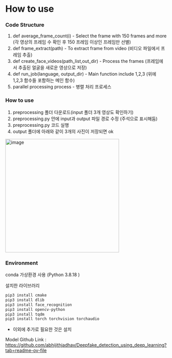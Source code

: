 # How to use

### Code Structure
1. def average_frame_count(i) - Select the frame with 150 frames and more (각 영상의 프레임 수 확인 후 150 프레임 이상인 프레임만 선별)
2. def frame_extract(path) - To extract frame from video (비디오 파일에서 프레임 추출)
3. def create_face_videos(path_list,out_dir) - Process the frames (프레임에서 추출된 얼굴을 새로운 영상으로 저장)
4. def run_job(language, output_dir) - Main function include 1,2,3 (위에 1,2,3 함수들 포함하는 메인 함수)
5. parallel processing process - 병렬 처리 프로세스


### How to use
1. preprocessing 폴더 다운로드(input 폴더 3개 영상도 확인하기)
2. preprocessing.py 안에 input과 output 파일 경로 수정 (주석으로 표시해둠)
3. preprocessing.py 코드 실행
4. output 폴더에 아래와 같이 3개의 사진이 저장되면 ok

<img width="355" alt="image" src="https://github.com/user-attachments/assets/3025ff6f-0065-4dd4-a8a3-02dbcf2231b8" />

### Environment
conda 가상환경 사용 (Python 3.8.18 )

설치한 라이브러리 
```bash
pip3 install cmake
pip3 install dlib
pip3 install face_recognition
pip3 install opencv-python
pip3 install tqdm
pip3 install torch torchvision torchaudio
```


* 이외에 추가로 필요한 것은 설치

Model Github Link : https://github.com/abhijithjadhav/Deepfake_detection_using_deep_learning?tab=readme-ov-file
